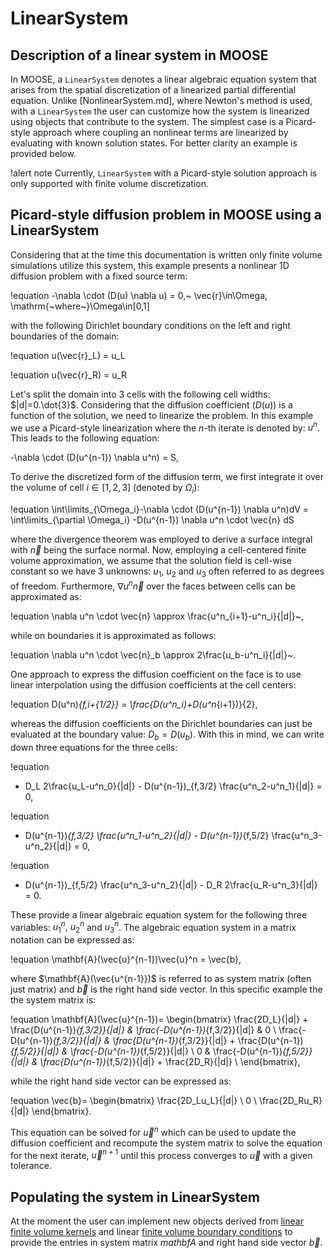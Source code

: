 # LinearSystem

## Description of a linear system in MOOSE

In MOOSE, a `LinearSystem` denotes a linear algebraic equation system that
arises from the spatial discretization of a linearized partial differential equation.
Unlike [NonlinearSystem.md], where Newton's method is used, with a `LinearSystem` the user can
customize how the system is linearized using objects that contribute to the system.
The simplest case is a Picard-style approach where coupling an nonlinear terms are
linearized by evaluating with known solution states. For better clarity an example is provided below.

!alert note
Currently, `LinearSystem` with a Picard-style solution approach is only supported with finite volume discretization.

## Picard-style diffusion problem in MOOSE using a LinearSystem

Considering that at the time this documentation is written only finite volume simulations
utilize this system, this example presents a nonlinear 1D diffusion problem with a fixed source term:

!equation
-\nabla \cdot (D(u) \nabla u) = 0,~ \vec{r}\in\Omega, \mathrm{~where~}\Omega\in[0,1]

with the following Dirichlet boundary conditions on the left and right boundaries of the domain:

!equation
u(\vec{r}_L) = u_L

!equation
u(\vec{r}_R) = u_R

Let's split the domain into 3 cells with the following cell widths: $|d|=0.\dot{3}$.
Considering that the diffusion coefficient ($D(u)$) is a function of the solution, we need to linearize the problem.
In this example we use a Picard-style linearization where the $n$-th iterate is denoted by: $u^n$.
This leads to the following equation:

-\nabla \cdot (D(u^{n-1}) \nabla u^n) = S,

To derive the discretized form of the diffusion term, we first integrate it over the volume of cell $i\in[1,2,3]$
(denoted by $\Omega_i$):

!equation
\int\limits_{\Omega_i}-\nabla \cdot (D(u^{n-1}) \nabla u^n)dV = \int\limits_{\partial \Omega_i} -D(u^{n-1}) \nabla u^n \cdot \vec{n} dS

where the divergence theorem was employed to derive a surface integral with $\vec{n}$ being the surface normal.
Now, employing a cell-centered finite volume approximation, we assume that the solution field is cell-wise
constant so we have 3 unknowns: $u_1,~u_2$ and $u_3$ often referred to as degrees of freedom.
Furthermore, $\nabla u^n \vec{n}$ over the faces between cells can be approximated as:

!equation
\nabla u^n \cdot \vec{n} \approx \frac{u^n_{i+1}-u^n_i}{|d|}~,

while on boundaries it is approximated as follows:

!equation
\nabla u^n \cdot \vec{n}_b \approx 2\frac{u_b-u^n_i}{|d|}~.

One approach to express the diffusion coefficient on the face is to use linear interpolation
using the diffusion coefficients at the cell centers:

!equation
D(u^n)_{f,i+{1/2}} = \frac{D(u^n_i)+D(u^n_{i+1})}{2},

whereas the diffusion coefficients on the Dirichlet boundaries can just be evaluated at the boundary value:
$D_b = D(u_b)$. With this in mind, we can write down three equations for the three cells:

!equation
- D_L 2\frac{u_L-u^n_0}{|d|} - D(u^{n-1})_{f,3/2} \frac{u^n_2-u^n_1}{|d|} = 0,

!equation
- D(u^{n-1})_{f,3/2} \frac{u^n_1-u^n_2}{|d|} - D(u^{n-1})_{f,5/2} \frac{u^n_3-u^n_2}{|d|} = 0,

!equation
- D(u^{n-1})_{f,5/2} \frac{u^n_3-u^n_2}{|d|} - D_R 2\frac{u_R-u^n_3}{|d|} = 0.

These provide a linear algebraic equation system for the following three variables: $u^n_1,~u^n_2$ and $u^n_3$.
The algebraic equation system in a matrix notation can be expressed as:

!equation
\mathbf{A}(\vec{u}^{n-1})\vec{u}^n = \vec{b},

where $\mathbf{A}(\vec{u^{n-1}})$ is referred to as system matrix (often just matrix) and $\vec{b}$ is the
right hand side vector. In this specific example the the system matrix is:

!equation
\mathbf{A}(\vec{u}^{n-1})=
\begin{bmatrix}
\frac{2D_L}{|d|} + \frac{D(u^{n-1})_{f,3/2}}{|d|} & \frac{-D(u^{n-1})_{f,3/2}}{|d|} & 0 \\
\frac{-D(u^{n-1})_{f,3/2}}{|d|} & \frac{D(u^{n-1})_{f,3/2}}{|d|} + \frac{D(u^{n-1})_{f,5/2}}{|d|} & \frac{-D(u^{n-1})_{f,5/2}}{|d|} \\
0 & \frac{-D(u^{n-1})_{f,5/2}}{|d|} & \frac{D(u^{n-1})_{f,5/2}}{|d|} + \frac{2D_R}{|d|} \\
\end{bmatrix},

while the right hand side vector can be expressed as:

!equation
\vec{b}=
\begin{bmatrix}
\frac{2D_Lu_L}{|d|} \\
0 \\
\frac{2D_Ru_R}{|d|}
\end{bmatrix}.

This equation can be solved for $\vec{u}^{n}$ which can be used to update the diffusion coefficient and
recompute the system matrix to solve the equation for the next iterate, $\vec{u}^{n+1}$ until this process converges to $\vec{u}$ with a given tolerance.

## Populating the system in LinearSystem

At the moment the user can implement new objects derived from [linear finite volume kernels](LinearFVKernels/index.md) and linear [finite volume boundary conditions](LinearFVBCs/index.md) to provide the entries in
system matrix $mathbf{A}$ and right hand side vector $\vec{b}$.
